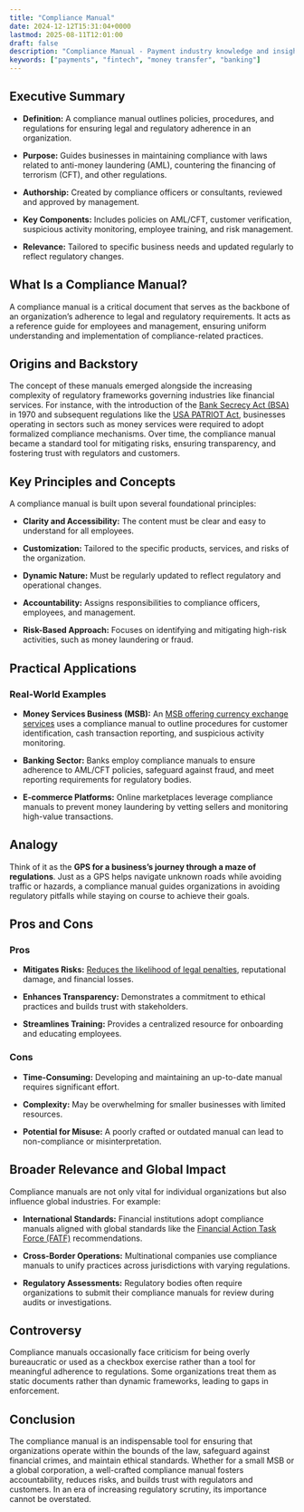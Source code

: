 ```yaml
---
title: "Compliance Manual"
date: 2024-12-12T15:31:04+0000
lastmod: 2025-08-11T12:01:00
draft: false
description: "Compliance Manual - Payment industry knowledge and insights"
keywords: ["payments", "fintech", "money transfer", "banking"]
---
```


## Executive Summary

- **Definition:** A compliance manual outlines policies, procedures, and regulations for ensuring legal and regulatory adherence in an organization.

- **Purpose:** Guides businesses in maintaining compliance with laws related to anti-money laundering (AML), countering the financing of terrorism (CFT), and other regulations.

- **Authorship:** Created by compliance officers or consultants, reviewed and approved by management.

- **Key Components:** Includes policies on AML/CFT, customer verification, suspicious activity monitoring, employee training, and risk management.

- **Relevance:** Tailored to specific business needs and updated regularly to reflect regulatory changes.

## What Is a Compliance Manual?

A compliance manual is a critical document that serves as the backbone of an organization’s adherence to legal and regulatory requirements. It acts as a reference guide for employees and management, ensuring uniform understanding and implementation of compliance-related practices.

## Origins and Backstory

The concept of these manuals emerged alongside the increasing complexity of regulatory frameworks governing industries like financial services. For instance, with the introduction of the [Bank Secrecy Act (BSA)](https://faisalkhanllc.xyz/resources/payments-wiki/b/bank-secrecy-act/) in 1970 and subsequent regulations like the [USA PATRIOT Act](https://faisalkhanllc.xyz/resources/payments-wiki/u/usa-patriot-act/), businesses operating in sectors such as money services were required to adopt formalized compliance mechanisms. Over time, the compliance manual became a standard tool for mitigating risks, ensuring transparency, and fostering trust with regulators and customers.

## Key Principles and Concepts

A compliance manual is built upon several foundational principles:

- **Clarity and Accessibility:** The content must be clear and easy to understand for all employees.

- **Customization:** Tailored to the specific products, services, and risks of the organization.

- **Dynamic Nature:** Must be regularly updated to reflect regulatory and operational changes.

- **Accountability:** Assigns responsibilities to compliance officers, employees, and management.

- **Risk-Based Approach:** Focuses on identifying and mitigating high-risk activities, such as money laundering or fraud.

## Practical Applications

### Real-World Examples

- **Money Services Business (MSB):** An [MSB offering currency exchange services](https://faisalkhanllc.xyz/resources/payments-wiki/m/money-services-business-msb/) uses a compliance manual to outline procedures for customer identification, cash transaction reporting, and suspicious activity monitoring.

- **Banking Sector:** Banks employ compliance manuals to ensure adherence to AML/CFT policies, safeguard against fraud, and meet reporting requirements for regulatory bodies.

- **E-commerce Platforms:** Online marketplaces leverage compliance manuals to prevent money laundering by vetting sellers and monitoring high-value transactions.

## Analogy

Think of it as the **GPS for a business’s journey through a maze of regulations**. Just as a GPS helps navigate unknown roads while avoiding traffic or hazards, a compliance manual guides organizations in avoiding regulatory pitfalls while staying on course to achieve their goals.

## Pros and Cons

### Pros

- **Mitigates Risks:** [Reduces the likelihood of legal penalties](https://faisalkhanllc.xyz/resources/payments-wiki/r/risk-mitigation-risk-management/), reputational damage, and financial losses.

- **Enhances Transparency:** Demonstrates a commitment to ethical practices and builds trust with stakeholders.

- **Streamlines Training:** Provides a centralized resource for onboarding and educating employees.

### Cons

- **Time-Consuming:** Developing and maintaining an up-to-date manual requires significant effort.

- **Complexity:** May be overwhelming for smaller businesses with limited resources.

- **Potential for Misuse:** A poorly crafted or outdated manual can lead to non-compliance or misinterpretation.

## Broader Relevance and Global Impact

Compliance manuals are not only vital for individual organizations but also influence global industries. For example:

- **International Standards:** Financial institutions adopt compliance manuals aligned with global standards like the [Financial Action Task Force (FATF)](https://faisalkhanllc.xyz/resources/payments-wiki/f/fatf/) recommendations.

- **Cross-Border Operations:** Multinational companies use compliance manuals to unify practices across jurisdictions with varying regulations.

- **Regulatory Assessments:** Regulatory bodies often require organizations to submit their compliance manuals for review during audits or investigations.

## Controversy

Compliance manuals occasionally face criticism for being overly bureaucratic or used as a checkbox exercise rather than a tool for meaningful adherence to regulations. Some organizations treat them as static documents rather than dynamic frameworks, leading to gaps in enforcement.

## Conclusion

The compliance manual is an indispensable tool for ensuring that organizations operate within the bounds of the law, safeguard against financial crimes, and maintain ethical standards. Whether for a small MSB or a global corporation, a well-crafted compliance manual fosters accountability, reduces risks, and builds trust with regulators and customers. In an era of increasing regulatory scrutiny, its importance cannot be overstated.